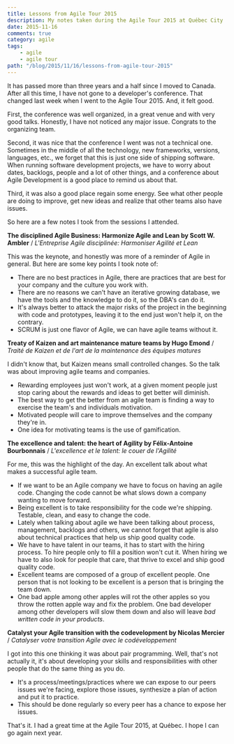 ```yaml
---
title: Lessons from Agile Tour 2015
description: My notes taken during the Agile Tour 2015 at Québec City
date: 2015-11-16
comments: true
category: agile
tags:
    - agile
    - agile tour
path: "/blog/2015/11/16/lessons-from-agile-tour-2015"
---
```


It has passed more than three years and a half since I moved to Canada. After all this time, I have not gone to a developer's conference. That changed last week when I went to the Agile Tour 2015. And, it felt good.

First, the conference was well organized, in a great venue and with very good talks. Honestly, I have not noticed any major issue. Congrats to the organizing team.

Second, it was nice that the conference I went was not a technical one. Sometimes in the middle of all the technology, new frameworks, versions, languages, etc., we forget that this is just one side of shipping software. When running software development projects, we have to worry about dates, backlogs, people and a lot of other things, and a conference about Agile Development is a good place to remind us about that.

Third, it was also a good place regain some energy. See what other people are doing to improve, get new ideas and realize that other teams also have issues.

<script async src="//pagead2.googlesyndication.com/pagead/js/adsbygoogle.js"></script>
<!-- Responsive content -->

<ins class="adsbygoogle"
     style="display:block"
     data-ad-client="ca-pub-1865353648221711"
     data-ad-slot="8499334570"
     data-ad-format="auto"></ins>

<script>
(adsbygoogle = window.adsbygoogle || []).push({});
</script>

So here are a few notes I took from the sessions I attended.

**The disciplined Agile Business: Harmonize Agile and Lean by Scott W. Ambler** / _L'Entreprise Agile disciplinée: Harmoniser Agilité et Lean_

This was the keynote, and honestly was more of a reminder of Agile in general. But here are some key points I took note of:

-   There are no best practices in Agile, there are practices that are best for your company and the culture you work with.
-   There are no reasons we can't have an iterative growing database, we have the tools and the knowledge to do it, so the DBA's can do it.
-   It's always better to attack the major risks of the project in the beginning with code and prototypes, leaving it to the end just won't help it, on the contrary.
-   SCRUM is just one flavor of Agile, we can have agile teams without it.

**Treaty of Kaizen and art maintenance mature teams by Hugo Emond** / _Traité de Kaizen et de l'art de la maintenance des équipes matures_

I didn't know that, but Kaizen means small controlled changes. So the talk was about improving agile teams and companies.

-   Rewarding employees just won't work, at a given moment people just stop caring about the rewards and ideas to get better will diminish.
-   The best way to get the better from an agile team is finding a way to exercise the team's and individuals motivation.
-   Motivated people will care to improve themselves and the company they're in.
-   One idea for motivating teams is the use of gamification.

**The excellence and talent: the heart of Agility by Félix-Antoine Bourbonnais** / _L'excellence et le talent: le couer de l'Agilité_

For me, this was the highlight of the day. An excellent talk about what makes a successful agile team.

-   If we want to be an Agile company we have to focus on having an agile code. Changing the code cannot be what slows down a company wanting to move forward.
-   Being excellent is to take responsibility for the code we're shipping. Testable, clean, and easy to change the code.
-   Lately when talking about agile we have been talking about process, management, backlogs and others, we cannot forget that agile is also about technical practices that help us ship good quality code.
-   We have to have talent in our teams, it has to start with the hiring process. To hire people only to fill a position won't cut it. When hiring we have to also look for people that care, that thrive to excel and ship good quality code.
-   Excellent teams are composed of a group of excellent people. One person that is not looking to be excellent is a person that is bringing the team down.
-   One bad apple among other apples will rot the other apples so you throw the rotten apple way and fix the problem. One bad developer among other developers will slow them down and also will leave _bad written code in your products_.

**Catalyst your Agile transition with the codevelopment by Nicolas Mercier** / _Catalyser votre transition Agile avec le codéveloppement_

I got into this one thinking it was about pair programming. Well, that's not actually it, it's about developing your skills and responsibilities with other people that do the same thing as you do.

-   It's a process/meetings/practices where we can expose to our peers issues we're facing, explore those issues, synthesize a plan of action and put it to practice.
-   This should be done regularly so every peer has a chance to expose her issues.

That's it. I had a great time at the Agile Tour 2015, at Québec. I hope I can go again next year.

